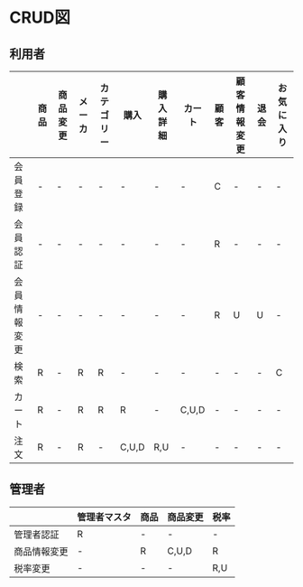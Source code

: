 # CRUD図 # 

## 利用者 ##
|            |商品|商品変更|メーカ|カテゴリー|購入|購入詳細|カート|顧客|顧客情報変更|退会|お気に入り|
|------------|----|--------|------|---------|----|--------|------|----|-----------|----|----------|
|会員登録    |-   |-       |-     |-        |-   |-       |-      |C   |-         |-   |-         |
|会員認証    |-   |-       |-     |-        |-   |-       |-      |R   |-         |-   |-         |
|会員情報変更|-   |-       |-     |-        |-   |-       |-      |R   |U         |U   |-         |
|検索        |R   |-       |R     |R        |-   |-       |-      |-   |-         |-   |C         |
|カート      |R   |-       |R     |R        |R   |-       |C,U,D  |-   |-         |-   |-         |
|注文        |R   |-       |R     |-        |C,U,D|R,U     |-     |-   |-         |-   |-         |

## 管理者 ##
|              |管理者マスタ|  商品  |商品変更| 税率 |
|--------------|------------|--------|-------|------|
|管理者認証    |R           |-       |-       |-    |
|商品情報変更  |-           |R       |C,U,D   |R    |
|税率変更      |-           |-       |-       |R,U  |

